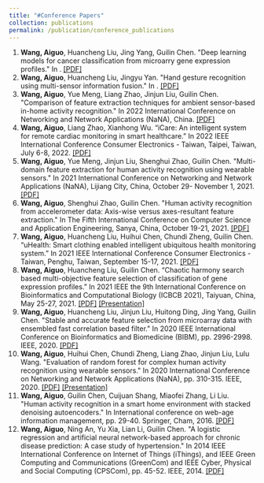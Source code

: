 ```yaml
---
title: "#Conference Papers"
collection: publications
permalink: /publication/conference_publications
---
```


1. <b>Wang, Aiguo</b>, Huancheng Liu, Jing Yang, Guilin Chen. "Deep learning models for cancer classification from microarry gene expression profiles." In . [[PDF]](http://ag-wang.github.io/files/dl_microarray_2022-.docx)
2. <b>Wang, Aiguo</b>, Huancheng Liu, Jingyu Yan. "Hand gesture recognition using multi-sensor information fusion." In . [[PDF]](http://ag-wang.github.io/files/gesturerecognition_icaice2022.pdf)
3. <b>Wang, Aiguo</b>, Yue Meng, Liang Zhao, Jinjun Liu, Guilin Chen. "Comparison of feature extraction techniques for ambient sensor-based in-home activity recognition." In 2022 International Conference on Networking and Network Applications (NaNA), China. [[PDF]](http://ag-wang.github.io/files/comparison_fs_nana2022.pdf)
4. <b>Wang, Aiguo</b>, Liang Zhao, Xianhong Wu. “iCare: An intelligent system for remote cardiac monitoring in smart healthcare.” In 2022 IEEE International Conference Consumer Electronics - Taiwan, Taipei, Taiwan, July 6-8, 2022. [[PDF]](http://ag-wang.github.io/files/icare_icce2022.pdf)
5. <b>Wang, Aiguo</b>, Yue Meng, Jinjun Liu, Shenghui Zhao, Guilin Chen. "Multi-domain feature extraction for human activity recognition using wearable sensors." In 2021 International Conference on Networking and Network Applications (NaNA), Lijiang City, China, October 29- November 1, 2021. [[PDF]](http://ag-wang.github.io/files/multi-domain_har_nana2021.pdf)
6. <b>Wang, Aiguo</b>, Shenghui Zhao, Guilin Chen. "Human activity recognition from accelerometer data: Axis-wise versus axes-resultant feature extraction." In The Fifth International Conference on Computer Science and Application Engineering, Sanya, China, October 19-21, 2021. [[PDF]](http://ag-wang.github.io/files/har_axis_axes_csae2021.pdf)
7. <b>Wang, Aiguo</b>, Huancheng Liu, Huihui Chen, Chundi Zheng, Guilin Chen. “uHealth: Smart clothing enabled intelligent ubiquitous health monitoring system.” In 2021 IEEE International Conference Consumer Electronics - Taiwan, Penghu, Taiwan, September 15-17, 2021. [[PDF]](http://ag-wang.github.io/files/uhealth_icce2021.pdf)
8. <b>Wang, Aiguo</b>, Huancheng Liu, Guilin Chen. “Chaotic harmony search based multi-objective feature selection of classification of gene expression profiles.” In 2021 IEEE the 9th International Conference on Bioinformatics and Computational Biology (ICBCB 2021), Taiyuan, China, May 25-27, 2021. [[PDF]](http://ag-wang.github.io/files/chaotic_hs_fs_2021-icbcb.pdf) [[Presentation]](http://ag-wang.github.io/files/ICBCB-2021-presentation.pdf)
9. <b>Wang, Aiguo</b>, Huancheng Liu, Jinjun Liu, Huitong Ding, Jing Yang, Guilin Chen. "Stable and accurate feature selection from microarray data with ensembled fast correlation based filter." In 2020 IEEE International Conference on Bioinformatics and Biomedicine (BIBM), pp. 2996-2998. IEEE, 2020. [[PDF]](http://ag-wang.github.io/files/stable_fs_2020-bibm.pdf)
10. <b>Wang, Aiguo</b>, Huihui Chen, Chundi Zheng, Liang Zhao, Jinjun Liu, Lulu Wang. "Evaluation of random forest for complex human activity recognition using wearable sensors." In 2020 International Conference on Networking and Network Applications (NaNA), pp. 310-315. IEEE, 2020. [[PDF]](http://ag-wang.github.io/files/evaluation_rf_har_2020-nana.pdf) [[Presentation]](http://ag-wang.github.io/files/NaNA-2020-presentation.pdf)
11. <b>Wang, Aiguo</b>, Guilin Chen, Cuijuan Shang, Miaofei Zhang, Li Liu. "Human activity recognition in a smart home environment with stacked denoising autoencoders." In International conference on web-age information management, pp. 29-40. Springer, Cham, 2016. [[PDF]](http://ag-wang.github.io/files/har_autoencoder_2016-waim.pdf)
12. <b>Wang, Aiguo</b>, Ning An, Yu Xia, Lian Li, Guilin Chen. "A logistic regression and artificial neural network-based approach for chronic disease prediction: A case study of hypertension." In 2014 IEEE International Conference on Internet of Things (iThings), and IEEE Green Computing and Communications (GreenCom) and IEEE Cyber, Physical and Social Computing (CPSCom), pp. 45-52. IEEE, 2014. [[PDF]](http://ag-wang.github.io/files/hypertension_prediction_2014-ithings.pdf)
